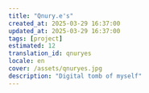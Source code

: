 ```yaml
---
title: "Qnury.e's"
created_at: 2025-03-29 16:37:00
updated_at: 2025-03-29 16:37:00
tags: [project]
estimated: 12
translation_id: qnuryes
locale: en
cover: /assets/qnuryes.jpg
description: "Digital tomb of myself"
---
```

